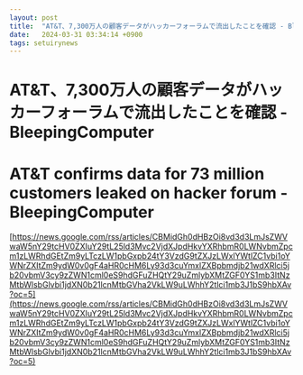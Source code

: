 ```yaml
---
layout: post
title:  "AT&T、7,300万人の顧客データがハッカーフォーラムで流出したことを確認 - BleepingComputer"
date:   2024-03-31 03:34:14 +0900
tags: setuirynews 
---
```


# AT&T、7,300万人の顧客データがハッカーフォーラムで流出したことを確認 - BleepingComputer



# AT&T confirms data for 73 million customers leaked on hacker forum - BleepingComputer

[https://news.google.com/rss/articles/CBMidGh0dHBzOi8vd3d3LmJsZWVwaW5nY29tcHV0ZXIuY29tL25ld3Mvc2VjdXJpdHkvYXRhbmR0LWNvbmZpcm1zLWRhdGEtZm9yLTczLW1pbGxpb24tY3VzdG9tZXJzLWxlYWtlZC1vbi1oYWNrZXItZm9ydW0v0gF4aHR0cHM6Ly93d3cuYmxlZXBpbmdjb21wdXRlci5jb20vbmV3cy9zZWN1cml0eS9hdGFuZHQtY29uZmlybXMtZGF0YS1mb3ItNzMtbWlsbGlvbi1jdXN0b21lcnMtbGVha2VkLW9uLWhhY2tlci1mb3J1bS9hbXAv?oc=5](https://news.google.com/rss/articles/CBMidGh0dHBzOi8vd3d3LmJsZWVwaW5nY29tcHV0ZXIuY29tL25ld3Mvc2VjdXJpdHkvYXRhbmR0LWNvbmZpcm1zLWRhdGEtZm9yLTczLW1pbGxpb24tY3VzdG9tZXJzLWxlYWtlZC1vbi1oYWNrZXItZm9ydW0v0gF4aHR0cHM6Ly93d3cuYmxlZXBpbmdjb21wdXRlci5jb20vbmV3cy9zZWN1cml0eS9hdGFuZHQtY29uZmlybXMtZGF0YS1mb3ItNzMtbWlsbGlvbi1jdXN0b21lcnMtbGVha2VkLW9uLWhhY2tlci1mb3J1bS9hbXAv?oc=5)

